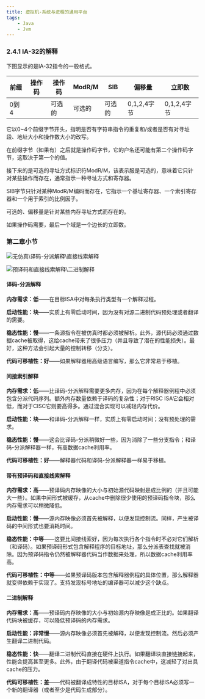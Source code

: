 ```yaml
---
title: 虚拟机-系统与进程的通用平台
tags:
	- Java
	- Jvm
---
```



### 2.4.1 IA-32的解释

下图显示的是IA-32指令的一般格式。

| 前缀 | 操作码 | 操作码 | ModR/M | SIB    | 偏移量      | 立即数      |
| ---- | ------ | ------ | ------ | ------ | ----------- | ----------- |
| 0到4 |        | 可选的 | 可选的 | 可选的 | 0,1,2,4字节 | 0,1,2,4字节 |

它以0~4个前缀字节开头，指明是否有字符串指令的重复和/或者是否有对寻址段、地址大小和操作数大小的改写。

在前缀字节（如果有）之后就是操作码字节，它的户名还可能有第二个操作码字节，这取决于第一个的值。

接下来的是可选的寻址方式标识符ModR/M，该表示服是可选的，意味着它只针对某些操作而存在，通常指示一种寻址方式和寄存器。

SIB字节只针对某种ModR/M编码而存在，它指示一个基址寄存器、一个索引寄存器和一个用于索引的比例因子。

可选的、偏移量是针对某些内存寻址方式而存在的。

如果操作码需要，最后一个域是一个边长的立即数。





### 第二章小节



![无仿真\译码-分派解释\直接线索解释](https://oscimg.oschina.net/oscnet/0aa1b59c277e0aeb22027bf1cb1678b4293.jpg)


![预译码和直接线索解释\二进制解释](https://oscimg.oschina.net/oscnet/280ddba6e92545a4f5df8e558d4de42cfa8.jpg)

#### 译码-分派解释

**内存需求：低**——在目标ISA中对每条执行类型有一个解释过程。

**启动性能：块**——实质上有零启动时间，因为没有对源二进制代码预处理或者翻译的需要。

**稳态性能：慢**——一条源指令在被仿真时都必须被解析。此外，源代码必须通过数据cache被取得，这给cache带来了很多压力（并且导致了潜在的性能损失）。最好，这种方法会引起大量的控制转移（分支）。

**代码可移植性：好**——如果解释器用高级语言编写，那么它非常易于移植。

#### 间接索引解释

**内存需求：低**——比译码-分派解释需要更多内存，因为在每个解释器例程中必须包含分派代码序列。额外内存数量依赖于译码的复杂性；对于RISC ISA它会相对低，而对于CISC它则要高得多。通过混合实现可以减轻内存代价。

**启动性能：块**——和译码-分派解释一样，实质上有零启动时间；没有预处理的需求。

**稳态性能：慢**——这会比译码-分派稍微好一些，因为消除了一些分支指令；和译码-分派解释器一样，有高数据cache利用率。

**代码可移植性：好**——解释器代码和译码-分派解释器一样易于移植。

#### 带有预译码和直接线索解释

**内存需求：高**——预译码内存映像的大小与初始源代码映射是成比例的（并且可能大一些）。如果中间形式被缓存，从cache中删除很少使用的预译码指令块，那么内存需求可以稍微降低。

**启动性能：慢**——源内存映像必须首先被解释，以便发现控制流。同样，产生被译码的中间形式也要消耗时间。

**稳态性能：中等**——这要比间接线索好，因为每次执行各个指令时不必对它们解析（和译码）。如果预译码形式包含解释程序的目标地址，那么分派表查找就被消除。因为预译码指令仍然被解释器代码当作数据来处理，所以数据cache利用率高。

**代码可移植性：中等**——如果预译码版本包含解释器例程的具体位置，那么解释器就变得依赖于实现了。支持发现标号地址的编译器可以减少这个缺点。

#### 二进制解释

**内存需求：高**——预译码内存映像的大小与初始源内存映像是成正比的。如果翻译代码块被缓存，可以降低预译码的内存需求。

**启动性能：非常慢**——源内存映像必须首先被解释，以便发现控制流。然后必须产生翻译二进制代码。

**稳态性能：快**——翻译二进制代码直接在硬件上执行。如果翻译块直接链接起来，性能会提高甚至更多。此外，由于翻译代码被渠道指令cache中，这减轻了对出具cache的压力。

**代码可移植性：差**——代码被翻译成特性的目标ISA，对于每个目标ISA必须写一个新的翻译器（或者至少是代码生成部分）。

